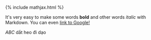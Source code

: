 {% include mathjax.html %}

It's very easy to make some words **bold** and other words *italic* with Markdown. You can even [link to Google!](http://google.com)

$ABC$ dắt heo đi dạo
